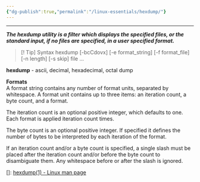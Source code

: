 ```yaml
---
{"dg-publish":true,"permalink":"/linux-essentials/hexdump/"}
---
```


---
___The hexdump utility is a filter which displays the specified files, or the standard input, if no files are specified, in a user specified format.___

> [! Tip] Syntax
	hexdump [-bcCdovx] [-e format_string] [-f format_file] [-n length] [-s skip] file ...

**hexdump** - ascii, decimal, hexadecimal, octal dump

**Formats**  
A format string contains any number of format units, separated by whitespace. A format unit contains up to three items: an iteration count, a byte count, and a format.

The iteration count is an optional positive integer, which defaults to one. Each format is applied iteration count times.

The byte count is an optional positive integer. If specified it defines the number of bytes to be interpreted by each iteration of the format.

If an iteration count and/or a byte count is specified, a single slash must be placed after the iteration count and/or before the byte count to disambiguate them. Any whitespace before or after the slash is ignored.

[]: [hexdump(1) - Linux man page](https://linux.die.net/man/1/hexdump)